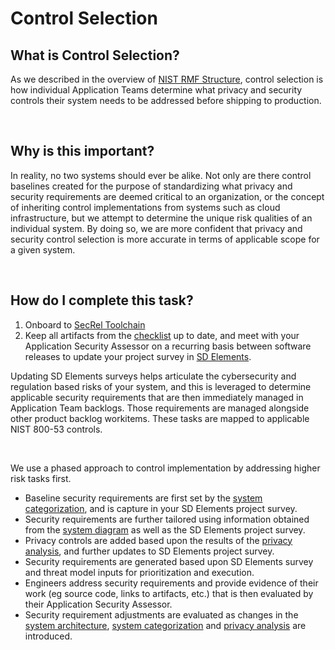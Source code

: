 # Control Selection

## What is Control Selection?
As we described in the overview of [NIST RMF Structure](https://verbose-lamp-357464da.pages.github.io/overview/#:~:text=as%20incident%20response.-,RMF%20Structure,-There%20are%20sevent), control selection is how individual Application Teams determine what privacy and security controls their system needs to be addressed before shipping to production. 

<br/>

## Why is this important?
In reality, no two systems should ever be alike. Not only are there control baselines created for the purpose of standardizing what privacy and security requirements are deemed critical to an organization, or the concept of inheriting control implementations from systems such as cloud infrastructure, but we attempt to determine the unique risk qualities of an individual system. By doing so, we are more confident that privacy and security control selection is more accurate in terms of applicable scope for a given system.

<br/>

## How do I complete this task?
1. Onboard to [SecRel Toolchain](https://department-of-veterans-affairs.github.io/lighthouse-tornado/onboarding)
2. Keep all artifacts from the [checklist](checklist.md) up to date, and meet with your Application Security Assessor on a recurring basis between software releases to update your project survey in [SD Elements](https://www.securitycompass.com/sdelements/). 

Updating SD Elements surveys helps articulate the cybersecurity and regulation based risks of your system, and this is leveraged to determine applicable security requirements that are then immediately managed in Application Team backlogs. Those requirements are managed alongside other product backlog workitems. These tasks are mapped to applicable NIST 800-53 controls. 

<br/>

We use a phased approach to control implementation by addressing higher risk tasks first. 

- Baseline security requirements are first set by the [system categorization](categorization.md), and is capture in your SD Elements project survey.
- Security requirements are further tailored using information obtained from the [system diagram](diagram.md) as well as the SD Elements project survey.
- Privacy controls are added based upon the results of the [privacy analysis](privacy.md), and further updates to SD Elements project survey.
- Security requirements are generated based upon SD Elements survey and threat model inputs for prioritization and execution.
- Engineers address security requirements and provide evidence of their work (eg source code, links to artifacts, etc.) that is then evaluated by their Application Security Assessor.
- Security requirement adjustments are evaluated as changes in the [system architecture](diagram.md), [system categorization](categorization.md) and [privacy analysis](privacy.md) are introduced.

